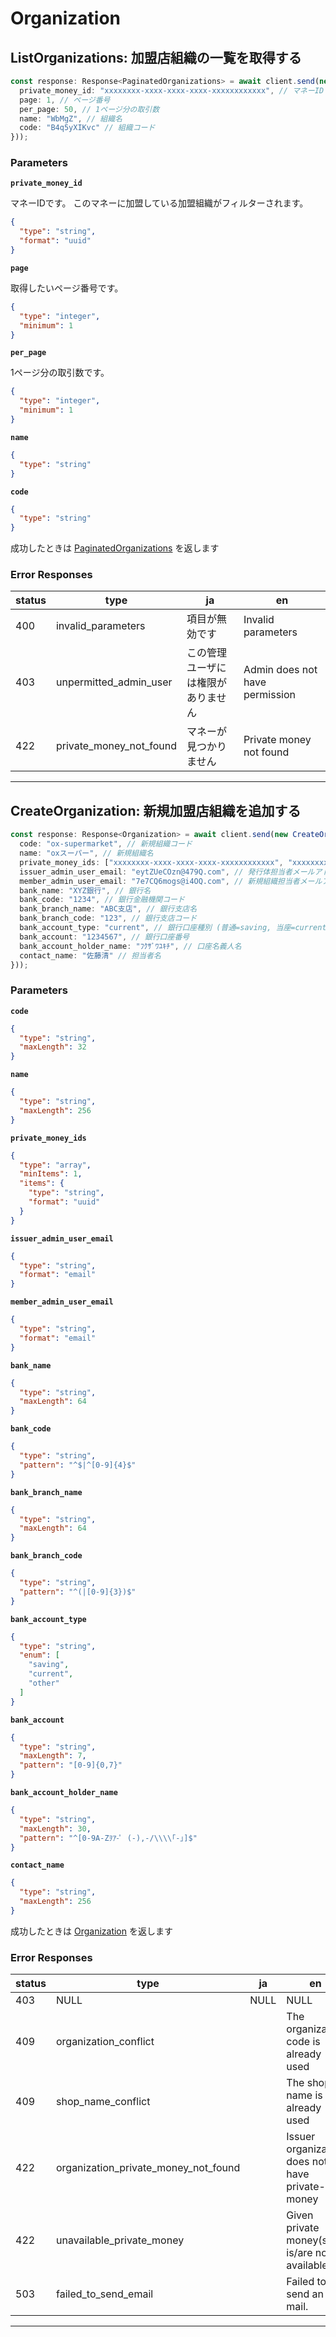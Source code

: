 # Organization

<a name="list-organizations"></a>
## ListOrganizations: 加盟店組織の一覧を取得する

```typescript
const response: Response<PaginatedOrganizations> = await client.send(new ListOrganizations({
  private_money_id: "xxxxxxxx-xxxx-xxxx-xxxx-xxxxxxxxxxxx", // マネーID
  page: 1, // ページ番号
  per_page: 50, // 1ページ分の取引数
  name: "WbMgZ", // 組織名
  code: "B4q5yXIKvc" // 組織コード
}));
```



### Parameters
**`private_money_id`** 
  

マネーIDです。
このマネーに加盟している加盟組織がフィルターされます。

```json
{
  "type": "string",
  "format": "uuid"
}
```

**`page`** 
  

取得したいページ番号です。

```json
{
  "type": "integer",
  "minimum": 1
}
```

**`per_page`** 
  

1ページ分の取引数です。

```json
{
  "type": "integer",
  "minimum": 1
}
```

**`name`** 
  


```json
{
  "type": "string"
}
```

**`code`** 
  


```json
{
  "type": "string"
}
```



成功したときは
[PaginatedOrganizations](./responses.md#paginated-organizations)
を返します

### Error Responses
|status|type|ja|en|
|---|---|---|---|
|400|invalid_parameters|項目が無効です|Invalid parameters|
|403|unpermitted_admin_user|この管理ユーザには権限がありません|Admin does not have permission|
|422|private_money_not_found|マネーが見つかりません|Private money not found|



---


<a name="create-organization"></a>
## CreateOrganization: 新規加盟店組織を追加する

```typescript
const response: Response<Organization> = await client.send(new CreateOrganization({
  code: "ox-supermarket", // 新規組織コード
  name: "oxスーパー", // 新規組織名
  private_money_ids: ["xxxxxxxx-xxxx-xxxx-xxxx-xxxxxxxxxxxx", "xxxxxxxx-xxxx-xxxx-xxxx-xxxxxxxxxxxx"], // 加盟店組織で有効にするマネーIDの配列
  issuer_admin_user_email: "eytZUeCOzn@479Q.com", // 発行体担当者メールアドレス
  member_admin_user_email: "7e7CQ6mogs@i4OQ.com", // 新規組織担当者メールアドレス
  bank_name: "XYZ銀行", // 銀行名
  bank_code: "1234", // 銀行金融機関コード
  bank_branch_name: "ABC支店", // 銀行支店名
  bank_branch_code: "123", // 銀行支店コード
  bank_account_type: "current", // 銀行口座種別 (普通=saving, 当座=current, その他=other)
  bank_account: "1234567", // 銀行口座番号
  bank_account_holder_name: "ﾌｸｻﾞﾜﾕｷﾁ", // 口座名義人名
  contact_name: "佐藤清" // 担当者名
}));
```



### Parameters
**`code`** 
  


```json
{
  "type": "string",
  "maxLength": 32
}
```

**`name`** 
  


```json
{
  "type": "string",
  "maxLength": 256
}
```

**`private_money_ids`** 
  


```json
{
  "type": "array",
  "minItems": 1,
  "items": {
    "type": "string",
    "format": "uuid"
  }
}
```

**`issuer_admin_user_email`** 
  


```json
{
  "type": "string",
  "format": "email"
}
```

**`member_admin_user_email`** 
  


```json
{
  "type": "string",
  "format": "email"
}
```

**`bank_name`** 
  


```json
{
  "type": "string",
  "maxLength": 64
}
```

**`bank_code`** 
  


```json
{
  "type": "string",
  "pattern": "^$|^[0-9]{4}$"
}
```

**`bank_branch_name`** 
  


```json
{
  "type": "string",
  "maxLength": 64
}
```

**`bank_branch_code`** 
  


```json
{
  "type": "string",
  "pattern": "^(|[0-9]{3})$"
}
```

**`bank_account_type`** 
  


```json
{
  "type": "string",
  "enum": [
    "saving",
    "current",
    "other"
  ]
}
```

**`bank_account`** 
  


```json
{
  "type": "string",
  "maxLength": 7,
  "pattern": "[0-9]{0,7}"
}
```

**`bank_account_holder_name`** 
  


```json
{
  "type": "string",
  "maxLength": 30,
  "pattern": "^[0-9A-Zｦｱ-ﾟ (-),-/\\\\｢-｣]$"
}
```

**`contact_name`** 
  


```json
{
  "type": "string",
  "maxLength": 256
}
```



成功したときは
[Organization](./responses.md#organization)
を返します

### Error Responses
|status|type|ja|en|
|---|---|---|---|
|403|NULL|NULL|NULL|
|409|organization_conflict||The organization code is already used|
|409|shop_name_conflict||The shop name is already used|
|422|organization_private_money_not_found||Issuer organization does not have private-money|
|422|unavailable_private_money||Given private money(s) is/are not available|
|503|failed_to_send_email||Failed to send an E-mail.|



---



